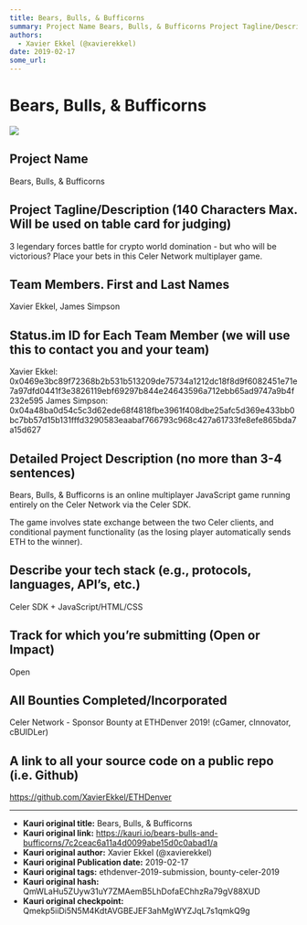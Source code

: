 ```yaml
---
title: Bears, Bulls, & Bufficorns
summary: Project Name Bears, Bulls, & Bufficorns Project Tagline/Description (140 Characters Max. Will be used on table card for judging) 3 legendary forces battle for crypto world domination - but who will be victorious? Place your bets in this Celer Network multiplayer game. Team Members. First and Last Names Xavier Ekkel, James Simpson Status.im ID for Each Team Member (we will use this to contact you and your team) Xavier Ekkel- 0x0469e3bc89f72368b2b531b513209de75734a1212dc18f8d9f6082451e71e7a97dfd04
authors:
  - Xavier Ekkel (@xavierekkel)
date: 2019-02-17
some_url: 
---
```


# Bears, Bulls, & Bufficorns

![](https://ipfs.infura.io/ipfs/QmYFhBZQ3NHtBnGnqEuxkQrRdKr2JHU2jUeFpe6rNpJwuP)


## Project Name
Bears, Bulls, & Bufficorns

## Project Tagline/Description (140 Characters Max. Will be used on table card for judging)
3 legendary forces battle for crypto world domination - but who will be victorious? Place your bets in this Celer Network multiplayer game.

## Team Members. First and Last Names
Xavier Ekkel, James Simpson

## Status.im ID for Each Team Member (we will use this to contact you and your team)
Xavier Ekkel: 0x0469e3bc89f72368b2b531b513209de75734a1212dc18f8d9f6082451e71e7a97dfd0441f3e3826119ebf69297b844e24643596a712ebb65ad9747a9b4f232e595 James Simpson: 0x04a48ba0d54c5c3d62ede68f4818fbe3961f408dbe25afc5d369e433bb0bc7bb57d15b131fffd3290583eaabaf766793c968c427a61733fe8efe865bda7a15d627

## Detailed Project Description (no more than 3-4 sentences)
Bears, Bulls, & Bufficorns is an online multiplayer JavaScript game running entirely on the Celer Network via the Celer SDK.

The game involves state exchange between the two Celer clients, and conditional payment functionality (as the losing player automatically sends ETH to the winner).

## Describe your tech stack (e.g., protocols, languages, API’s, etc.)
Celer SDK + JavaScript/HTML/CSS

## Track for which you’re submitting (Open or Impact)
Open

## All Bounties Completed/Incorporated
Celer Network - Sponsor Bounty at ETHDenver 2019! (cGamer, cInnovator, cBUIDLer)

## A link to all your source code on a public repo (i.e. Github)
https://github.com/XavierEkkel/ETHDenver






---

- **Kauri original title:** Bears, Bulls, & Bufficorns
- **Kauri original link:** https://kauri.io/bears-bulls-and-bufficorns/7c2ceac6a11a4d0099abe15d0c0abad1/a
- **Kauri original author:** Xavier Ekkel (@xavierekkel)
- **Kauri original Publication date:** 2019-02-17
- **Kauri original tags:** ethdenver-2019-submission, bounty-celer-2019
- **Kauri original hash:** QmWLaHu5ZUyw31uY7ZMAemB5LhDofaEChhzRa79gV88XUD
- **Kauri original checkpoint:** Qmekp5iiDi5N5M4KdtAVGBEJEF3ahMgWYZJqL7s1qmkQ9g



